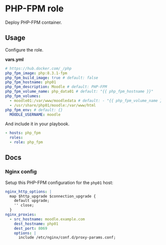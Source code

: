 # PHP-FPM role

Deploy PHP-FPM container.

## Usage

Configure the role.

**vars.yml**

```yml
# https://hub.docker.com/_/php
php_fpm_image: php:8.3.1-fpm
php_fpm_build_image: true # default: false
php_fpm_hostname: php01
php_fpm_description: Moodle # default: PHP-FPM
php_fpm_volume_name: php_data01 # default: "{{ php_fpm_hostname }}"
php_fpm_volumes:
  - moodle01:/var/www/moodledata # default: - "{{ php_fpm_volume_name }}:/var/www/html"
  - /usr/share/php01/moodle:/var/www/html
php_fpm_env: # default: {}
  MOODLE_USERNAME: moodle
```

And include it in your playbook.

```yml
- hosts: php_fpm
  roles:
  - role: php_fpm
```

## Docs

### Nginx config

Setup this PHP-FPM configuration for the `php01` host:

```yaml
nginx_http_options: |
  map $http_upgrade $connection_upgrade {
    default upgrade;
    '' close;
  }
nginx_proxies:
  - src_hostname: moodle.example.com
    dest_hostname: php01
    dest_port: 8069
    options: |
      include /etc/nginx/conf.d/proxy-params.conf;          
```